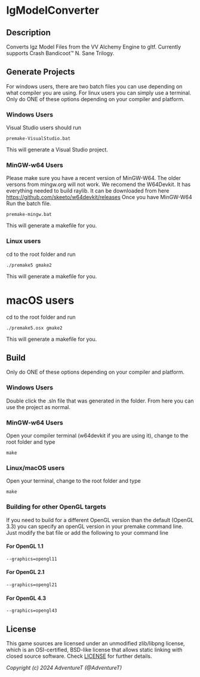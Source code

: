 # IgModelConverter

<!--![$(Game Title)](screenshots/screenshot000.png "$(Game Title)")-->

## Description

Converts Igz Model Files from the VV Alchemy Engine to gltf. 
Currently supports Crash Bandicoot™ N. Sane Trilogy.

## Generate Projects
For windows users, there are two batch files you can use depending on what compiler you are using. For linux users you can simply use a terminal.
Only do ONE of these options depending on your compiler and platform.
### Windows Users
Visual Studio users should run

    premake-VisualStudio.bat
	
This will generate a Visual Studio project.
	
### MinGW-w64 Users
Please make sure you have a recent version of MinGW-W64. The older versons from mingw.org will not work.
We recomend the W64Devkit. It has everything needed to build raylib. It can be downloaded from here https://github.com/skeeto/w64devkit/releases
Once you have MinGW-W64
Run the batch file.

    premake-mingw.bat
This will generate a makefile for you.
	
### Linux users
cd to the root folder and run

    ./premake5 gmake2
This will generate a makefile for you.
# macOS users
cd to the root folder and run

    ./premake5.osx gmake2
	
This will generate a makefile for you.
## Build
Only do ONE of these options depending on your compiler and platform.
### Windows Users
Double click the .sln file that was generated in the folder. From here you can use the project as normal.
	
### MinGW-w64 Users
Open your compiler terminal (w64devkit if you are using it), change to the root folder and type 

    make
	
### Linux/macOS users
Open your terminal, change to the root folder and type

    make
	
### Building for other OpenGL targets
If you need to build for a different OpenGL version than the default (OpenGL 3.3) you can specify an openGL version in your premake command line. Just modify the bat file or add the following to your command line
#### For OpenGL 1.1
    --graphics=opengl11
#### For OpenGL 2.1
    --graphics=opengl21
#### For OpenGL 4.3
    --graphics=opengl43

## License

This game sources are licensed under an unmodified zlib/libpng license, which is an OSI-certified, BSD-like license that allows static linking with closed source software. Check [LICENSE](LICENSE) for further details.

*Copyright (c) 2024 AdventureT (@AdventureT)*
